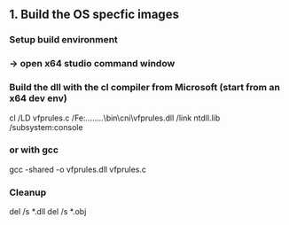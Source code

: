 <!--
SPDX-FileCopyrightText: © 2023 Siemens Healthcare GmbH

SPDX-License-Identifier: MIT
-->

## 1. Build the OS specfic images

### Setup build environment
### -> open x64 studio command window

### Build the dll with the cl compiler from Microsoft (start from an x64 dev env)
cl /LD vfprules.c /Fe:..\..\..\..\bin\cni\vfprules.dll /link ntdll.lib /subsystem:console

### or with gcc
gcc -shared -o vfprules.dll vfprules.c

### Cleanup
del /s *.dll
del /s *.obj





